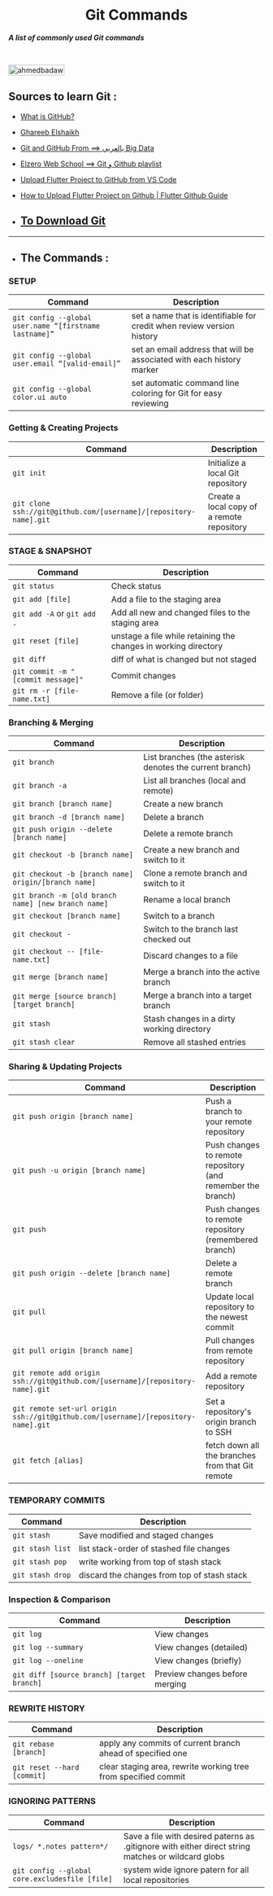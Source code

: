 <h1 align="center"> Git Commands </h1>


***A list of commonly used Git commands***

<br>

<p> 

<img src="https://komarev.com/ghpvc/?username=Git-Commands-Github-Guide&label=Repo%20views&color=0e75b6&style=plastic?" alt="ahmedbadawi" height=21px, width=110px/> 

</p>

## Sources to learn Git :

- [What is GitHub?](https://youtu.be/pBy1zgt0XPc?si=BUJUk0q9wEVDROEX)

- [Ghareeb Elshaikh](https://youtu.be/fDkR0TDR9dI?si=HWaXAxboaJJzrcGg)

- [Git and GitHub From ==> بالعربي Big Data](https://youtu.be/Q6G-J54vgKc?si=j2sBM2RzbXEs_rbK)

- [Elzero Web School ==>   Git و Github playlist](https://youtube.com/playlist?list=PLDoPjvoNmBAw4eOj58MZPakHjaO3frVMF&si=8RrFWhswwkhCZ1qy)

- [Upload Flutter Project to GitHub from VS Code](https://youtu.be/PiweMDoWhqA?si=zJ35I7EIA1OiRxu2)

- [How to Upload Flutter Project on Github | Flutter Github Guide](https://youtu.be/DsUwTmSyfYE?si=ByqJiw7x1wcG8G99)


* ## [To Download Git](https://git-scm.com/downloads)

<hr>

* ## The Commands : 

### SETUP

| Command | Description |
| ------- | ----------- |
| `git config --global user.name “[firstname lastname]”` | set a name that is identifiable for credit when review version history |
| `git config --global user.email “[valid-email]”` | set an email address that will be associated with each history marker |
| `git config --global color.ui auto` | set automatic command line coloring for Git for easy reviewing |


### Getting & Creating Projects

| Command | Description |
| ------- | ----------- |
| `git init` | Initialize a local Git repository |
| `git clone ssh://git@github.com/[username]/[repository-name].git` | Create a local copy of a remote repository |

### STAGE & SNAPSHOT

| Command | Description |
| ------- | ----------- |
| `git status` | Check status |
| `git add [file]` | Add a file to the staging area |
| `git add -A` or `git add .`| Add all new and changed files to the staging area |
| `git reset [file]` | unstage a file while retaining the changes in working directory |
| `git diff` | diff of what is changed but not staged |
| `git commit -m "[commit message]"` | Commit changes |
| `git rm -r [file-name.txt]` | Remove a file (or folder) |

### Branching & Merging

| Command | Description |
| ------- | ----------- |
| `git branch` | List branches (the asterisk denotes the current branch) |
| `git branch -a` | List all branches (local and remote) |
| `git branch [branch name]` | Create a new branch |
| `git branch -d [branch name]` | Delete a branch |
| `git push origin --delete [branch name]` | Delete a remote branch |
| `git checkout -b [branch name]` | Create a new branch and switch to it |
| `git checkout -b [branch name] origin/[branch name]` | Clone a remote branch and switch to it |
| `git branch -m [old branch name] [new branch name]` | Rename a local branch |
| `git checkout [branch name]` | Switch to a branch |
| `git checkout -` | Switch to the branch last checked out |
| `git checkout -- [file-name.txt]` | Discard changes to a file |
| `git merge [branch name]` | Merge a branch into the active branch |
| `git merge [source branch] [target branch]` | Merge a branch into a target branch |
| `git stash` | Stash changes in a dirty working directory |
| `git stash clear` | Remove all stashed entries |

### Sharing & Updating Projects

| Command | Description |
| ------- | ----------- |
| `git push origin [branch name]` | Push a branch to your remote repository |
| `git push -u origin [branch name]` | Push changes to remote repository (and remember the branch) |
| `git push` | Push changes to remote repository (remembered branch) |
| `git push origin --delete [branch name]` | Delete a remote branch |
| `git pull` | Update local repository to the newest commit |
| `git pull origin [branch name]` | Pull changes from remote repository |
| `git remote add origin ssh://git@github.com/[username]/[repository-name].git` | Add a remote repository |
| `git remote set-url origin ssh://git@github.com/[username]/[repository-name].git` | Set a repository's origin branch to SSH |
| `git fetch [alias]` | fetch down all the branches from that Git remote |

### TEMPORARY COMMITS

| Command | Description |
| ------- | ----------- |
| `git stash` | Save modified and staged changes |
| `git stash list` | list stack-order of stashed file changes |
| `git stash pop` | write working from top of stash stack |
| `git stash drop` | discard the changes from top of stash stack |


### Inspection & Comparison

| Command | Description |
| ------- | ----------- |
| `git log` | View changes |
| `git log --summary` | View changes (detailed) |
| `git log --oneline` | View changes (briefly) |
| `git diff [source branch] [target branch]` | Preview changes before merging |

### REWRITE HISTORY
| Command | Description |
| ------- | ----------- |
| `git rebase [branch]` | apply any commits of current branch ahead of specified one |
| `git reset --hard [commit]` | clear staging area, rewrite working tree from specified commit |

### IGNORING PATTERNS

| Command | Description |
| ------- | ----------- |
| `logs/ *.notes pattern*/` | Save a file with desired paterns as .gitignore with either direct string matches or wildcard globs |
| `git config --global core.excludesfile [file]` | system wide ignore patern for all local repositories |
